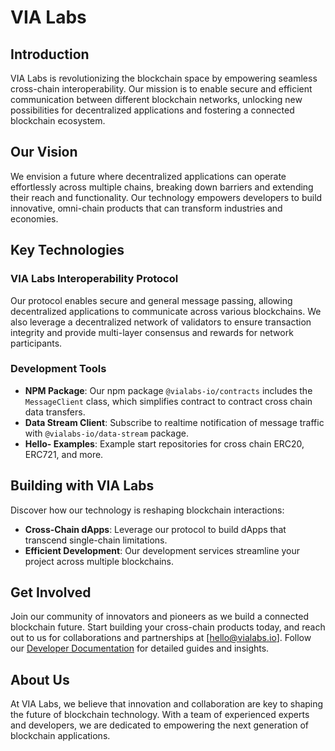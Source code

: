 # VIA Labs

## Introduction

VIA Labs is revolutionizing the blockchain space by empowering seamless cross-chain interoperability. Our mission is to enable secure and efficient communication between different blockchain networks, unlocking new possibilities for decentralized applications and fostering a connected blockchain ecosystem.

## Our Vision
We envision a future where decentralized applications can operate effortlessly across multiple chains, breaking down barriers and extending their reach and functionality. Our technology empowers developers to build innovative, omni-chain products that can transform industries and economies.

## Key Technologies
### VIA Labs Interoperability Protocol
Our protocol enables secure and general message passing, allowing decentralized applications to communicate across various blockchains. We also leverage a decentralized network of validators to ensure transaction integrity and provide multi-layer consensus and rewards for network participants.

### Development Tools
- **NPM Package**: Our npm package `@vialabs-io/contracts` includes the `MessageClient` class, which simplifies contract to contract cross chain data transfers.
- **Data Stream Client**: Subscribe to realtime notification of message traffic with `@vialabs-io/data-stream` package. 
- **Hello- Examples**: Example start repositories for cross chain ERC20, ERC721, and more. 

## Building with VIA Labs
Discover how our technology is reshaping blockchain interactions:
- **Cross-Chain dApps**: Leverage our protocol to build dApps that transcend single-chain limitations.
- **Efficient Development**: Our development services streamline your project across multiple blockchains.

## Get Involved
Join our community of innovators and pioneers as we build a connected blockchain future. Start building your cross-chain products today, and reach out to us for collaborations and partnerships at [hello@vialabs.io]. Follow our [Developer Documentation](https://developer.viaLabs.io) for detailed guides and insights.

## About Us
At VIA Labs, we believe that innovation and collaboration are key to shaping the future of blockchain technology. With a team of experienced experts and developers, we are dedicated to empowering the next generation of blockchain applications.
